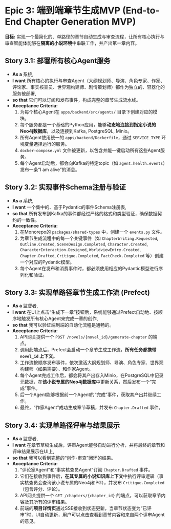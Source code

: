 # Epic 3: 端到端章节生成MVP (End-to-End Chapter Generation MVP)

**目标:** 实现一个最简化的、单路径的章节自动生成与审查流程，让所有核心执行与审查智能体能够在**隔离的小说环境**中串联工作，并产出第一章内容。

## Story 3.1: 部署所有核心Agent服务

*   **As a** 系统,
*   **I want** 所有核心的执行与审查Agent（大纲规划师、导演、角色专家、作家、评论家、事实核查员、世界观构建师、剧情策划师）都作为独立的、容器化的服务被部署,
*   **so that** 它们可以订阅和发布事件，构成完整的章节生成流水线。
*   **Acceptance Criteria:**
    1.  为每个核心Agent在 `apps/backend/src/agents/` 目录下创建对应的模块。
    2.  每个服务都是一个基础的Python应用，能够**动态地连接到指定小说的Neo4j数据库**，以及连接到Kafka, PostgreSQL, Minio。
    3.  所有Agent使用统一的 `apps/backend/Dockerfile`，通过 `SERVICE_TYPE` 环境变量选择运行的服务。
    4.  `docker-compose.yml` 文件被更新，以包含并能一键启动所有这些Agent服务。
    5.  每个Agent启动后，都会向Kafka的特定topic（如 `agent.health.events`）发布一条“I am alive”的消息。

## Story 3.2: 实现事件Schema注册与验证

*   **As a** 系统,
*   **I want** 一个集中的、基于Pydantic的事件Schema注册表,
*   **so that** 所有发布到Kafka的事件都经过严格的格式和类型验证，确保数据契约的一致性。
*   **Acceptance Criteria:**
    1.  在Monorepo的 `packages/shared-types` 中，创建一个 `events.py` 文件。
    2.  为章节生成流程中的每一个关键事件（如 `ChapterWriting.Requested`, `Outline.Created`, `SceneDesign.Completed`, `Character.Created`, `CharacterInteraction.Designed`, `WorldviewEntry.Created`, `Chapter.Drafted`, `Critique.Completed`, `FactCheck.Completed` 等）创建一个对应的Pydantic模型。
    3.  每个Agent在发布和消费事件时，都必须使用相应的Pydantic模型进行序列化和验证。

## Story 3.3: 实现单路径章节生成工作流 (Prefect)

*   **As a** 监督者,
*   **I want** 在UI上点击“生成下一章”按钮后，系统能够通过Prefect自动地、按顺序地触发所有核心Agent来完成一章的创作,
*   **so that** 我可以验证端到端的自动化流程是通畅的。
*   **Acceptance Criteria:**
    1.  API网关提供一个 `POST /novels/{novel_id}/generate-chapter` 的端点。
    2.  调用此端点后，Prefect会启动一个章节生成工作流，**所有任务都携带 `novel_id` 上下文**。
    3.  工作流按顺序发布事件，依次激活大纲规划师、导演、角色专家、世界观构建师（如果需要）、和作家Agent。
    4.  每个Agent完成工作后，都会将其产出存入Minio，在PostgreSQL中记录元数据，在**该小说专属的Neo4j数据库**中更新关系，然后发布一个“完成”事件。
    5.  后一个Agent能够根据前一个Agent的“完成”事件，获取其产出并继续工作。
    6.  最终，“作家Agent”成功生成章节草稿，并发布 `Chapter.Drafted` 事件。

## Story 3.4: 实现单路径评审与结果展示

*   **As a** 监督者,
*   **I want** 在章节草稿生成后，评审Agent能够自动进行分析，并将最终的章节和评审结果展示在UI上,
*   **so that** 我可以看到完整的“创作-审查”闭环的结果。
*   **Acceptance Criteria:**
    1.  “评论家Agent”和“事实核查员Agent”订阅 `Chapter.Drafted` 事件。
    2.  它们在接收到事件后，**在其专属的小说知识库上下文**中执行评审逻辑（事实核查员会查询该小说专属的Neo4j和PG），并发布 `Critique.Completed` （包含评分、评论）。
    3.  API网关提供一个 `GET /chapters/{chapter_id}` 的端点，可以获取章节内容及其所有的评审结果。
    4.  前端的**项目详情页**通过SSE接收到状态更新，当章节状态变为“已评审”时，UI自动更新，用户可以点击查看到章节内容和来自两个评审Agent的意见。
